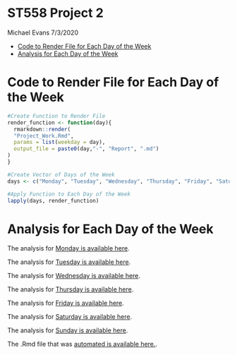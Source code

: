 ST558 Project 2
================
Michael Evans
7/3/2020

  - [Code to Render File for Each Day of the
    Week](#code-to-render-file-for-each-day-of-the-week)
  - [Analysis for Each Day of the
    Week](#analysis-for-each-day-of-the-week)

# Code to Render File for Each Day of the Week

``` r
#Create Function to Render File
render_function <- function(day){
  rmarkdown::render(
  "Project_Work.Rmd", 
  params = list(weekday = day),
  output_file = paste0(day,"-", "Report", ".md")
)
}

#Create Vector of Days of the Week
days <- c("Monday", "Tuesday", "Wednesday", "Thursday", "Friday", "Saturday", "Sunday")

#Apply Function to Each Day of the Week
lapply(days, render_function)
```

# Analysis for Each Day of the Week

The analysis for [Monday is available here](Monday-Report.md).

The analysis for [Tuesday is available here](Tuesday-Report.md).

The analysis for [Wednesday is available here](Wednesday-Report.md).

The analysis for [Thursday is available here](Thursday-Report.md).

The analysis for [Friday is available here](Friday-Report.md).

The analysis for [Saturday is available here](Saturday-Report.md).

The analysis for [Sunday is available here](Sunday-Report.md).

The .Rmd file that was [automated is available here.](Project_Work.Rmd).
